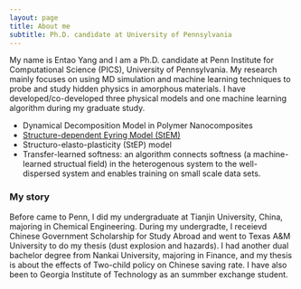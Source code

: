 ```yaml
---
layout: page
title: About me
subtitle: Ph.D. candidate at University of Pennsylvania
---
```


My name is Entao Yang and I am a Ph.D. candidate at Penn Institute for Computational Science (PICS), University of Pennsylvania. My research mainly focuses on using MD simulation and machine learning techniques to probe and study hidden physics in amorphous materials. I have developed/co-developed three physical models and one machine learning algorithm during my graduate study.

- Dynamical Decomposition Model in Polymer Nanocomposites 
- [Structure-dependent Eyring Model (StEM)](https://arxiv.org/abs/2108.06016)
- Structuro-elasto-plasticity (StEP) model
- Transfer-learned softness: an algorithm connects softness (a machine-learned structual field) in the heterogenous system to the well-dispersed system and enables training on small scale data sets.

### My story

Before came to Penn, I did my undergraduate at Tianjin University, China, majoring in Chemical Engineering. During my undergradte, I receievd Chinese Government Scholarship for Study Abroad and went to Texas A&M University to do my thesis (dust explosion and hazards). I had another dual bachelor degree from Nankai University, majoring in Finance, and my thesis is about the effects of Two-child policy on Chinese saving rate. I have also been to Georgia Institute of Technology as an summber exchange student. 
